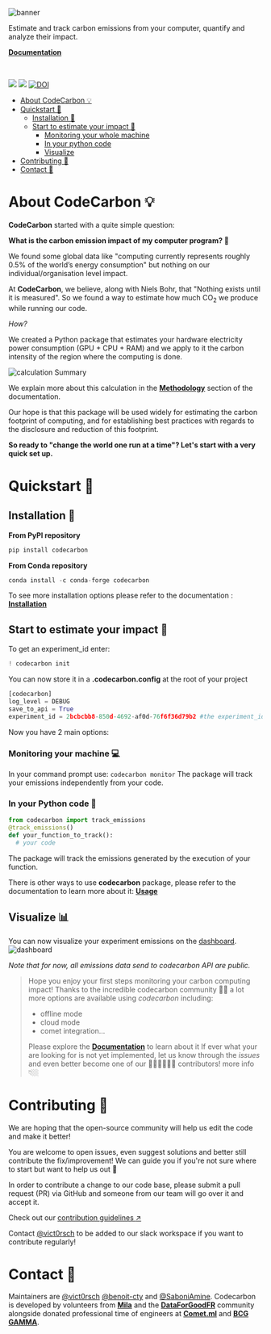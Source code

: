 ![banner](docs/edit/images/banner.png)

Estimate and track carbon emissions from your computer, quantify and analyze their impact.

[**Documentation**](https://mlco2.github.io/codecarbon)

<br/>

[![](https://anaconda.org/conda-forge/codecarbon/badges/version.svg)](https://anaconda.org/conda-forge/codecarbon)
[![](https://img.shields.io/pypi/v/codecarbon?color=024758)](https://pypi.org/project/codecarbon/)
[![DOI](https://zenodo.org/badge/263364731.svg)](https://zenodo.org/badge/latestdoi/263364731)


- [About CodeCarbon 💡](#about-codecarbon-)
- [Quickstart 🚀](#quickstart-)
    - [Installation 🔧](#installation-)
    - [Start to estimate your impact 📏](#start-to-estimate-your-impact-)
      - [Monitoring your whole machine](#monitoring-your-machine-)
      - [In your python code](#in-your-python-code-)
      - [Visualize](#visualize-)
- [Contributing 🤝](#contributing-)
- [Contact 📝](#contact-)

# About CodeCarbon 💡

**CodeCarbon** started with a quite simple question: 

**What is the carbon emission impact of my computer program? :shrug:**

We found some global data like "computing currently represents roughly 0.5% of the world’s energy consumption" but nothing on our individual/organisation level impact.

At **CodeCarbon**, we believe, along with Niels Bohr, that "Nothing exists until it is measured". So we found a way to estimate how much CO<sub>2</sub> we produce while running our code.

*How?*

We created a Python package that estimates your hardware electricity power consumption (GPU + CPU + RAM) and we apply to it the carbon intensity of the region where the computing is done.

![calculation Summary](docs/edit/images/calculation.png)

We explain more about this calculation in the [**Methodology**](https://mlco2.github.io/codecarbon/methodology.html#) section of the documentation.

Our hope is that this package will be used widely for estimating the carbon footprint of computing, and for establishing best practices with regards to the disclosure and reduction of this footprint.

**So ready to "change the world one run at a time"? Let's start with a very quick set up.**

# Quickstart 🚀

## Installation 🔧

**From PyPI repository**
```python
pip install codecarbon
```

**From Conda repository**
```python
conda install -c conda-forge codecarbon
```
To see more installation options please refer to the documentation : [**Installation**](https://mlco2.github.io/codecarbon/installation.html#)

## Start to estimate your impact 📏

To get an experiment_id enter:
```python
! codecarbon init
```
You can now store it in a **.codecarbon.config** at the root of your project 
```python
[codecarbon]
log_level = DEBUG
save_to_api = True
experiment_id = 2bcbcbb8-850d-4692-af0d-76f6f36d79b2 #the experiment_id you get with init
```
Now you have 2 main options:

### Monitoring your machine 💻

In your command prompt use:
```codecarbon monitor```
The package will track your emissions independently from your code.

### In your Python code 🐍
```python
from codecarbon import track_emissions
@track_emissions()
def your_function_to_track():
  # your code
  ```
The package will track the emissions generated by the execution of your function.

There is other ways to use **codecarbon** package, please refer to the documentation to learn more about it:  [**Usage**](https://mlco2.github.io/codecarbon/usage.html#)

## Visualize 📊

You can now visualize your experiment emissions on the [dashboard](https://dashboard.codecarbon.io/).
![dashboard](docs/edit/images/dashboard.png)

*Note that for now, all emissions data send to codecarbon API are public.*

> Hope you enjoy your first steps monitoring your carbon computing impact!
> Thanks to the incredible codecarbon community 💪🏼 a lot more options are available using *codecarbon* including:
> - offline mode
> - cloud mode
> - comet integration...
>
> Please explore the [**Documentation**](https://mlco2.github.io/codecarbon) to learn about it
> If ever what your are looking for is not yet implemented, let us know through the *issues* and even better become one of our 🦸🏼‍♀️🦸🏼‍♂️ contributors! more info 👇🏼


# Contributing 🤝

We are hoping that the open-source community will help us edit the code and make it better!

You are welcome to open issues, even suggest solutions and better still contribute the fix/improvement! We can guide you if you're not sure where to start but want to help us out 🥇

In order to contribute a change to our code base, please submit a pull request (PR) via GitHub and someone from our team will go over it and accept it.

Check out our [contribution guidelines :arrow_upper_right:](https://github.com/mlco2/codecarbon/blob/master/CONTRIBUTING.md)

Contact [@vict0rsch](https://github.com/vict0rsch) to be added to our slack workspace if you want to contribute regularly!


# Contact 📝

Maintainers are [@vict0rsch](https://github.com/vict0rsch) [@benoit-cty](https://github.com/benoit-cty) and [@SaboniAmine](https://github.com/saboniamine). Codecarbon is developed by volunteers from [**Mila**](http://mila.quebec) and the [**DataForGoodFR**](https://twitter.com/dataforgood_fr) community alongside donated professional time of engineers at [**Comet.ml**](https://comet.ml) and [**BCG GAMMA**](https://www.bcg.com/en-nl/beyond-consulting/bcg-gamma/default).
